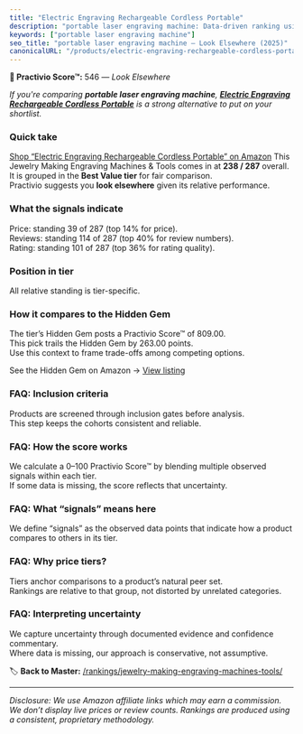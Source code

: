 ```yaml
---
title: "Electric Engraving Rechargeable Cordless Portable"
description: "portable laser engraving machine: Data-driven ranking using the Practivio Score™. Positioned by quality, value, demand, findability, momentum."
keywords: ["portable laser engraving machine"]
seo_title: "portable laser engraving machine — Look Elsewhere (2025)"
canonicalURL: "/products/electric-engraving-rechargeable-cordless-portable-B0DXF72Z6L/"
---
```


**🚫 Practivio Score™:** 546 — _Look Elsewhere_


*If you're comparing **portable laser engraving machine**, **[Electric Engraving Rechargeable Cordless Portable](https://www.amazon.com/dp/B0DXF72Z6L?tag=practivio-20)** is a strong alternative to put on your shortlist.*
### Quick take
[Shop “Electric Engraving Rechargeable Cordless Portable” on Amazon](https://www.amazon.com/dp/B0DXF72Z6L?tag=practivio-20)
This Jewelry Making Engraving Machines & Tools comes in at **238 / 287** overall.  
It is grouped in the **Best Value tier** for fair comparison.  
Practivio suggests you **look elsewhere** given its relative performance.

### What the signals indicate
Price: standing 39 of 287 (top 14% for price).  
Reviews: standing 114 of 287 (top 40% for review numbers).  
Rating: standing 101 of 287 (top 36% for rating quality).  

### Position in tier
All relative standing is tier-specific.

### How it compares to the Hidden Gem
The tier’s Hidden Gem posts a Practivio Score™ of 809.00.  
This pick trails the Hidden Gem by 263.00 points.  
Use this context to frame trade-offs among competing options.  

See the Hidden Gem on Amazon → [View listing](https://www.amazon.com/dp/B077Y86FKJ?tag=practivio-20)

### FAQ: Inclusion criteria
Products are screened through inclusion gates before analysis.  
This step keeps the cohorts consistent and reliable.

### FAQ: How the score works
We calculate a 0–100 Practivio Score™ by blending multiple observed signals within each tier.  
If some data is missing, the score reflects that uncertainty.

### FAQ: What “signals” means here
We define “signals” as the observed data points that indicate how a product compares to others in its tier.

### FAQ: Why price tiers?
Tiers anchor comparisons to a product’s natural peer set.  
Rankings are relative to that group, not distorted by unrelated categories.

### FAQ: Interpreting uncertainty
We capture uncertainty through documented evidence and confidence commentary.  
Where data is missing, our approach is conservative, not assumptive.


🏷️ **Back to Master:** [/rankings/jewelry-making-engraving-machines-tools/](/rankings/jewelry-making-engraving-machines-tools/)

---
_Disclosure: We use Amazon affiliate links which may earn a commission. We don’t display live prices or review counts. Rankings are produced using a consistent, proprietary methodology._
